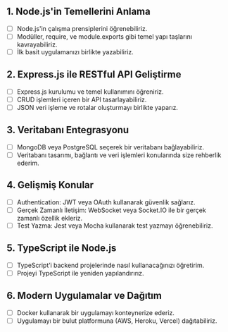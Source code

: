 ## 1. Node.js'in Temellerini Anlama
- [ ] Node.js'in çalışma prensiplerini öğrenebiliriz.
- [ ] Modüller, require, ve module.exports gibi temel yapı taşlarını kavrayabiliriz.
- [ ] İlk basit uygulamanızı birlikte yazabiliriz.

## 2. Express.js ile RESTful API Geliştirme
- [ ] Express.js kurulumu ve temel kullanımını öğreniriz.
- [ ] CRUD işlemleri içeren bir API tasarlayabiliriz.
- [ ] JSON veri işleme ve rotalar oluşturmayı birlikte yaparız.

## 3. Veritabanı Entegrasyonu
- [ ] MongoDB veya PostgreSQL seçerek bir veritabanı bağlayabiliriz.
- [ ] Veritabanı tasarımı, bağlantı ve veri işlemleri konularında size rehberlik ederim.

## 4. Gelişmiş Konular
- [ ] Authentication: JWT veya OAuth kullanarak güvenlik sağlarız.
- [ ] Gerçek Zamanlı İletişim: WebSocket veya Socket.IO ile bir gerçek zamanlı özellik ekleriz.
- [ ] Test Yazma: Jest veya Mocha kullanarak test yazmayı öğrenebiliriz.

## 5. TypeScript ile Node.js
- [ ] TypeScript’i backend projelerinde nasıl kullanacağınızı öğretirim.
- [ ] Projeyi TypeScript ile yeniden yapılandırırız.

## 6. Modern Uygulamalar ve Dağıtım
- [ ] Docker kullanarak bir uygulamayı konteynerize ederiz.
- [ ] Uygulamayı bir bulut platformuna (AWS, Heroku, Vercel) dağıtabiliriz.
